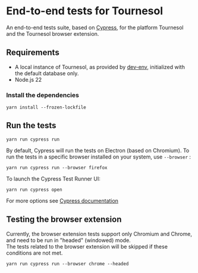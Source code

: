 # End-to-end tests for Tournesol

An end-to-end tests suite, based on [Cypress](https://www.cypress.io/), for the platform Tournesol and the Tournesol browser extension.

## Requirements

* A local instance of Tournesol, as provided by [dev-env](../dev-env/README.md), initialized with the default database only.
* Node.js 22

### Install the dependencies

```
yarn install --frozen-lockfile
```

## Run the tests

```
yarn run cypress run
```

By default, Cypress will run the tests on Electron (based on Chromium). 
To run the tests in a specific browser installed on your system, use `--browser` :
```
yarn run cypress run --browser firefox
```

To launch the Cypress Test Runner UI:
```
yarn run cypress open
```

For more options see [Cypress documentation](https://docs.cypress.io/guides/guides/command-line#Commands)


## Testing the browser extension

Currently, the browser extension tests support only Chromium and Chrome, and need to be run in "headed" (windowed) mode.  
The tests related to the browser extension will be skipped if these conditions are not met.

```
yarn run cypress run --browser chrome --headed
```
